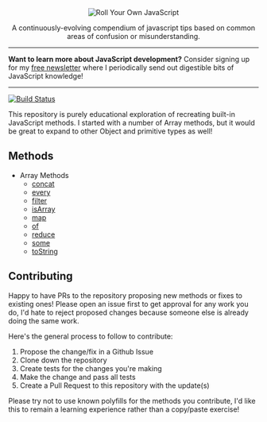 <div align="center">
  <img alt="Roll Your Own JavaScript" src="./logo.png" />
</div>
<p align="center">
  A continuously-evolving compendium of javascript tips based on common areas of confusion or misunderstanding.
</p>

---

**Want to learn more about JavaScript development?** Consider signing up for my [free newsletter](https://buttondown.email/typeofnan) where I periodically send out digestible bits of JavaScript knowledge!

---


[![Build Status](https://travis-ci.com/nas5w/roll-your-own.svg?branch=master)](https://travis-ci.com/nas5w/roll-your-own)

This repository is purely educational exploration of recreating built-in JavaScript methods. I started with a number of Array methods, but it would be great to expand to other Object and primitive types as well!

## Methods

- Array Methods
  - [concat](./array/concat.js)
  - [every](./array/every.js)
  - [filter](./array/filter.js)
  - [isArray](./array/isArray.js)
  - [map](./array/map.js)
  - [of](./array/of.js)
  - [reduce](./array/reduce.js)
  - [some](./array/some.js)
  - [toString](./array/toString.js)

## Contributing

Happy to have PRs to the repository proposing new methods or fixes to existing ones! Please open an issue first to get approval for any work you do, I'd hate to reject proposed changes because someone else is already doing the same work.

Here's the general process to follow to contribute:

1. Propose the change/fix in a Github Issue
2. Clone down the repository
3. Create tests for the changes you're making
4. Make the change and pass all tests
5. Create a Pull Request to this repository with the update(s)

Please try not to use known polyfills for the methods you contribute, I'd like this to remain a learning experience rather than a copy/paste exercise!
